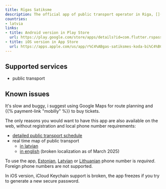 ```yaml
---
title: Rīgas Satiksme
description: The official app of public transport operator in Riga, [](/countries/latvia/).
countries:
- latvia
links:
- title: Android version in Play Store
  url: https://play.google.com/store/apps/details?id=com.flutter.rspassenger&hl=en-US
- title: iOS version in App Store
  url: https://apps.apple.com/us/app/r%C4%ABgas-satiksmes-koda-bi%C4%BCete/id1584070455
---
```


## Supported services

- public transport

## Known issues

It's slow and buggy, i suggest using Google Maps for route planning and {{% payment-link "mobilly" %}} to buy tickets.

The only reasons you would want to have this app are also available on the web, without registration and local phone number requirements:

- [detailed public transport schedule](https://saraksti.lv/#/en)
- real time map of public transport
  - [in latvian](https://saraksti.lv/#riga/map)
  - [in english](https://saraksti.lv/#riga/map/en) (broken localization as of March 2025)

To use the app, [Estonian](/countries/estonia/), [Latvian](/countries/latvia/) or [Lithuanian](/countries/lithuania/) phone number is _required_. Foreign phone numbers are not supported.

In iOS version, iCloud Keychain support is broken, the app freezes if you try to generate a new secure password.
